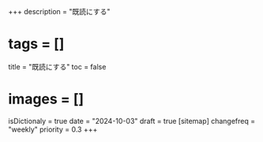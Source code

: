 +++
description = "既読にする"
# tags = []
title = "既読にする"
toc = false
# images = []
isDictionaly = true
date = "2024-10-03"
draft = true
[sitemap]
  changefreq = "weekly"
  priority = 0.3
+++
